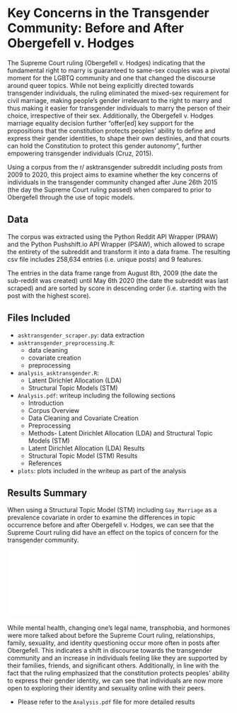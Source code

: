 # Key Concerns in the Transgender Community: Before and After Obergefell v. Hodges

The Supreme Court ruling (Obergefell v. Hodges) indicating that the fundamental right to marry is guaranteed to same-sex couples was a pivotal moment for the LGBTQ community and one that changed the discourse around queer topics. While not being explicitly directed towards transgender individuals, the ruling eliminated the mixed-sex requirement for civil marriage, making people’s gender irrelevant to the right to marry and thus making it easier for transgender individuals to marry the person of their choice, irrespective of their sex. Additionally, the Obergefell v. Hodges marriage equality decision further “offer[ed] key support for the propositions that the constitution protects peoples’ ability to define and express their gender identities, to shape their own destinies, and that courts can hold the Constitution to protect this gender autonomy”, further empowering transgender individuals (Cruz, 2015). 

Using a corpus from the r/ asktransgender subreddit including posts from 2009 to 2020, this project aims to examine whether the key concerns of individuals in the transgender community changed after June 26th 2015 (the day the Supreme Court ruling passed) when compared to prior to Obergefell through the use of topic models.


## Data

The corpus was extracted using the Python Reddit API Wrapper (PRAW) and the Python Pushshift.io API Wrapper (PSAW), which allowed to scrape the entirety of the subreddit and transform it into a data frame. The resulting csv file includes 258,634 entries (i.e. unique posts) and 9 features. 

The entries in the data frame range from August 8th, 2009 (the date the sub-reddit was created) until May 6th 2020 (the date the subreddit was last scraped) and are sorted by score in descending order (i.e. starting with the post with the highest score).


## Files Included 

* `asktransgender_scraper.py`: data extraction
* `asktransgender_preprocessing.R`: 
  - data cleaning
  - covariate creation
  - preprocessing
* `analysis_asktransgender.R`:
  - Latent Dirichlet Allocation (LDA)
  - Structural Topic Models (STM)
* `Analysis.pdf`: writeup including the following sections
  - Introduction
  - Corpus Overview
  - Data Cleaning and Covariate Creation
  - Preprocessing
  - Methods- Latent Dirichlet Allocation (LDA) and Structural Topic Models (STM)
  - Latent Dirichlet Allocation (LDA) Results
  - Structural Topic Model (STM) Results
  - References 
* `plots`: plots included in the writeup as part of the analysis 


## Results Summary

When using a Structural Topic Model (STM) including `Gay_Marriage` as a prevalence covariate in order to examine the differences in topic occurrence before and after Obergefell v. Hodges, we can see that the Supreme Court ruling did have an effect on the topics of concern for the transgender community. 

![](plots/Marriage_Estimates.pdf)

While mental health, changing one’s legal name, transphobia, and hormones were more talked about before the Supreme Court ruling, relationships, family, sexuality, and identity questioning occur more often in posts after Obergefell. This indicates a shift in discourse towards the transgender community and an increase in individuals feeling like they are supported by their families, friends, and significant others. Additionally, in line with the fact that the ruling emphasized that the constitution protects peoples’ ability to express their gender identity, we can see that individuals are now more open to exploring their identity and sexuality online with their peers.


* Please refer to the `Analysis.pdf` file for more detailed results
